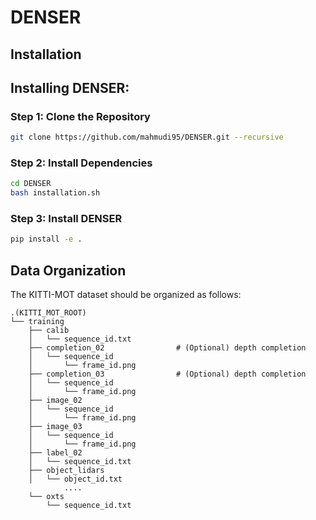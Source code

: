 # DENSER

## Installation

## Installing DENSER:

### Step 1: Clone the Repository
```bash
git clone https://github.com/mahmudi95/DENSER.git --recursive
```
### Step 2: Install Dependencies
```bash
cd DENSER
bash installation.sh
```
### Step 3: Install DENSER 
```bash
pip install -e .
```
## Data Organization

The KITTI-MOT dataset should be organized as follows:

```
.(KITTI_MOT_ROOT)
└── training
    ├── calib
    │   └── sequence_id.txt
    ├── completion_02                # (Optional) depth completion
    │   └── sequence_id
    │       └── frame_id.png
    ├── completion_03                # (Optional) depth completion
    │   └── sequence_id
    │       └── frame_id.png
    ├── image_02
    │   └── sequence_id
    │       └── frame_id.png
    ├── image_03
    │   └── sequence_id
    │       └── frame_id.png
    ├── label_02
    │   └── sequence_id.txt
    ├── object_lidars
    │   └── object_id.txt
            ....
    └── oxts
        └── sequence_id.txt
```
